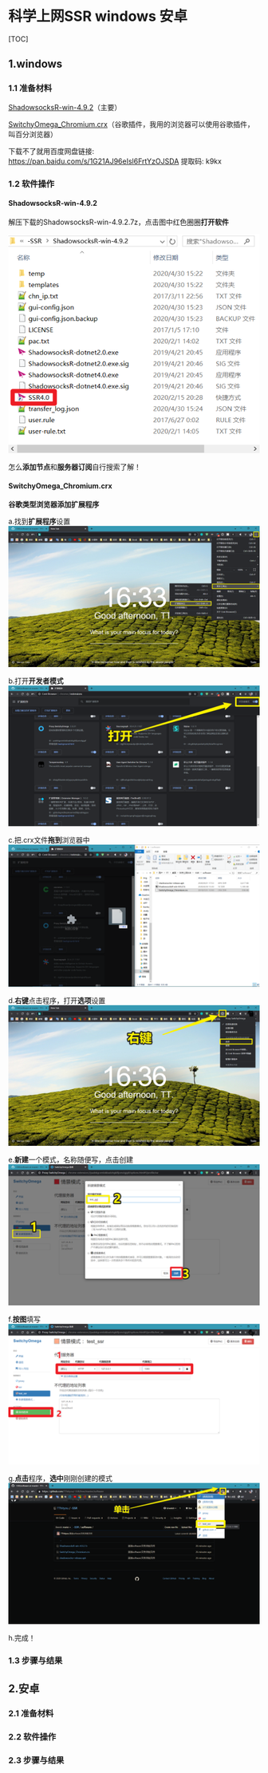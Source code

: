 # 科学上网SSR  windows  安卓
[TOC]

## 1.windows

### 1.1 准备材料

[ShadowsocksR-win-4.9.2](./software/ShadowsocksR-win-4.9.2.7z)（主要）

[SwitchyOmega_Chromium.crx](./software/SwitchyOmega_Chromium.crx)（谷歌插件，我用的浏览器可以使用谷歌插件，叫百分浏览器）

下载不了就用百度网盘链接: https://pan.baidu.com/s/1G21AJ96eIsl6FrtYzOJSDA 提取码: k9kx

### 1.2 软件操作

#### ShadowsocksR-win-4.9.2

解压下载的ShadowsocksR-win-4.9.2.7z，点击图中红色圈圈**打开软件**

![打开SSR软件](.\img\ShadowsocksR-win-4.9.2软件使用.png)

怎么**添加节点**和**服务器订阅**自行搜索了解！



#### SwitchyOmega_Chromium.crx

**谷歌类型浏览器添加扩展程序**

a.找到**扩展程序**设置
![1](./img/添加扩展程序1.png)

b.打开**开发者模式**
![2](./img/添加扩展程序2.png)

c.把.crx文件**拖到**浏览器中
![3](./img/添加扩展程序3.png)

d.**右键**点击程序，打开**选项**设置
![4](./img/添加扩展程序4.png)

e.**新建**一个模式，名称随便写，点击创建
![5](./img/添加扩展程序5.png)

f.**按图**填写
![6](./img/添加扩展程序6.png)

g.**点击**程序，**选中**刚刚创建的模式
![7](./img/添加扩展程序7.png)

h.完成！


### 1.3 步骤与结果





## 2.安卓

### 2.1 准备材料





### 2.2 软件操作





### 2.3 步骤与结果